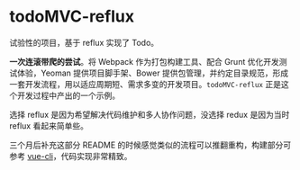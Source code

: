 # todoMVC-reflux

试验性的项目，基于 reflux 实现了 Todo。

**一次连滚带爬的尝试**。将 Webpack 作为打包构建工具、配合 Grunt 优化开发测试体验，Yeoman 提供项目脚手架、Bower 提供包管理，并约定目录规范，形成一套开发流程，用以适应周期短、需求多变的开发项目。`todoMVC-reflux` 正是这个开发过程中产出的一个示例。

选择 reflux 是因为希望解决代码维护和多人协作问题，没选择 redux 是因为当时 reflux 看起来简单些。

三个月后补充这部分 README 的时候感觉类似的流程可以推翻重构，构建部分可参考 [vue-cli](https://github.com/vuejs/vue-cli)，代码实现非常精致。